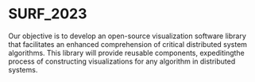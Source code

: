 # SURF_2023
Our objective is to develop an open-source visualization software library that facilitates an enhanced comprehension of critical distributed system algorithms. This library will provide reusable components, expeditingthe process of constructing visualizations for any algorithm in distributed systems.
